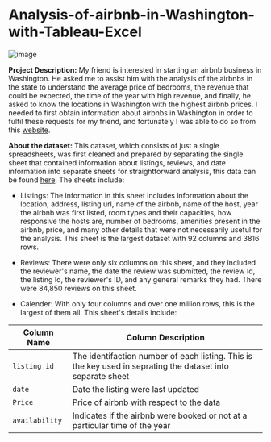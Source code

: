 # Analysis-of-airbnb-in-Washington-with-Tableau-Excel

![image](https://user-images.githubusercontent.com/91364462/218611011-fdf07731-8ba0-4bbb-89ed-434633fa7135.png)

**Project Description:** My friend is interested in starting an airbnb business in Washington. He asked me to assist him with the analysis of the airbnbs in the state to understand the average price of bedrooms, the revenue that could be expected, the time of the year with high revenue, and finally, he asked to know the locations in Washington with the highest airbnb prices. I needed to first obtain information about airbnbs in Washington in order to fulfil these requests for my friend, and fortunately I was able to do so from this [website](http://insideairbnb.com/get-the-data/). 

**About the dataset:** This dataset, which consists of just a single spreadsheets, was first cleaned and prepared by separating the single sheet that contained information about listings, reviews, and date information into separate sheets for straightforward analysis, this data can be found [here](https://www.kaggle.com/datasets/alexanderfreberg/airbnb-listings-2016-dataset). The sheets include:

- Listings: The information in this sheet includes information about the location, address, listing url, name of the airbnb, name of the host, year the airbnb was first listed, room types and their capacities, how responsive the hosts are, number of bedrooms, amenities present in the airbnb, price, and many other details that were not necessarily useful for the analysis. This sheet is the largest dataset with 92 columns and 3816 rows. 

- Reviews: There were only six columns on this sheet, and they included the reviewer's name, the date the review was submitted, the review Id, the listing Id, the reviewer's ID, and any general remarks they had. There were 84,850 reviews on this sheet.

- Calender: With only four columns and over one million rows, this is the largest of them all. This sheet's details include: 


|Column Name| Column Description |
|------------|--------------------|
|`listing id`| The identifaction number of each listing. This is the key used in seprating the dataset into separate sheet|
|`date`| Date the listing were last updated |
| `Price`| Price of airbnb with respect to the data |
| `availability` | Indicates if the airbnb were booked or not at a particular time of the year |



